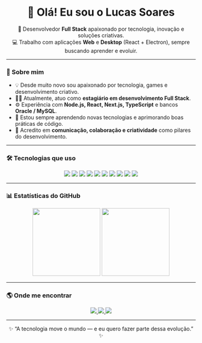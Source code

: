 <h1 align="center">👋 Olá! Eu sou o Lucas Soares</h1>

<p align="center">
  🚀 Desenvolvedor <strong>Full Stack</strong> apaixonado por tecnologia, inovação e soluções criativas.
  <br>
  💻 Trabalho com aplicações <strong>Web</strong> e <strong>Desktop</strong> (React + Electron), sempre buscando aprender e evoluir.
</p>

---

### 🧠 Sobre mim

- 💡 Desde muito novo sou apaixonado por tecnologia, games e desenvolvimento criativo.  
- 👨‍💻 Atualmente, atuo como **estagiário em desenvolvimento Full Stack**.  
- ⚙️ Experiência com **Node.js, React, Next.js, TypeScript** e bancos **Oracle / MySQL**.  
- 🌱 Estou sempre aprendendo novas tecnologias e aprimorando boas práticas de código.  
- 🤝 Acredito em **comunicação, colaboração e criatividade** como pilares do desenvolvimento.

---

### 🛠️ Tecnologias que uso

<p align="center">
  <img src="https://img.shields.io/badge/expo-1C1E24?style=for-the-badge&logo=expo&logoColor=#D04A37"/>
  <img src="https://img.shields.io/badge/JWT-black?style=for-the-badge&logo=JSON%20web%20tokens"/>
  <img src="https://img.shields.io/badge/Next-black?style=for-the-badge&logo=next.js&logoColor=white"/>
  <img src="https://img.shields.io/badge/node.js-6DA55F?style=for-the-badge&logo=node.js&logoColor=white"/>
  <img src="https://img.shields.io/badge/react-%2320232a.svg?style=for-the-badge&logo=react&logoColor=%2361DAFB"/>
  <img src="https://img.shields.io/badge/typescript-%23007ACC.svg?style=for-the-badge&logo=typescript&logoColor=white"/>
  <img src="https://img.shields.io/badge/javascript-%23323330.svg?style=for-the-badge&logo=javascript&logoColor=%23F7DF1E"/>
  <img src="https://img.shields.io/badge/docker-%230db7ed.svg?style=for-the-badge&logo=docker&logoColor=white"/>
  <img src="https://img.shields.io/badge/Oracle-F80000?style=for-the-badge&logo=oracle&logoColor=white"/>
  <img src="https://img.shields.io/badge/mysql-4479A1.svg?style=for-the-badge&logo=mysql&logoColor=white"/>
</p>

---

### 📊 Estatísticas do GitHub

<p align="center">
  <img height="180em" src="https://github-readme-stats.vercel.app/api?username=Lucas-1155&show_icons=true&theme=radical&include_all_commits=true&count_private=true"/>
  <img height="180em" src="https://github-readme-stats.vercel.app/api/top-langs/?username=Lucas-1155&layout=compact&langs_count=7&theme=radical"/>
</p>

---

### 🌎 Onde me encontrar

<p align="center">
  <a href="https://www.linkedin.com/in/lucassoaresfr" target="_blank">
    <img src="https://img.shields.io/badge/LinkedIn-0A66C2?style=for-the-badge&logo=linkedin&logoColor=white"/>
  </a>
  <a href="mailto:lucassoaresfr@gmail.com">
    <img src="https://img.shields.io/badge/Gmail-D44638?style=for-the-badge&logo=gmail&logoColor=white"/>
  </a>
  <a href="https://github.com/lucassoaresfr">
    <img src="https://img.shields.io/badge/GitHub-171515?style=for-the-badge&logo=github&logoColor=white"/>
  </a>
</p>

---

<p align="center">
  ✨ “A tecnologia move o mundo — e eu quero fazer parte dessa evolução.” ✨
</p>
